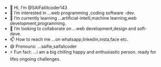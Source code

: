 - 👋 Hi, I’m @SAIFaliitcoder143
- 👀 I’m interested in ...web programming ,coding software -dev.
- 🌱 I’m currently learning ...artificial-intelli,machine learning,web development,programming.
- 💞️ I’m looking to collaborate on ...web development,design and soft-deve.
- 📫 How to reach me ...on whatsapp,linkedin,insta,face etc.
- 😄 Pronouns: ...saifie,saifalicoder
- ⚡ Fun fact: ...i am a big chilling happy and enthusiastic person. ready for lifes ongoing challenges.

<!---
SAIFaliitcoder143/SAIFaliitcoder143 is a ✨ special ✨ repository because its `README.md` (this file) appears on your GitHub profile.
You can click the Preview link to take a look at your changes.
--->
